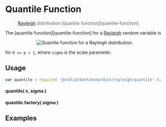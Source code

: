 Quantile Function
===
> [Rayleigh][rayleigh] distribution [quantile function][quantile-function].

<!-- <intro> -->

The [quantile function][quantile-function] for a [Rayleigh][rayleigh] random variable is

<!-- <equation class="equation" label="eq:" align="center" raw="" alt=""> -->
<div class="equation" align="center" data-raw-text="Q(p;\sigma)=\sigma \sqrt{-\ln[(1 - p)^2]}" data-equation="eq:quantile_function">
	<img src="https://cdn.rawgit.com/distributions-io/rayleigh-quantile/a63a5181636574d1316c449653406791298763e3/docs/img/eqn.svg" alt="Quantile function for a Rayleigh distribution.">
	<br>
</div>

for `0 <= p < 1`, where `sigma` is the scale parameter.

<!-- </intro> -->

<!-- <usage> -->

## Usage
``` javascript
var quantile = require( '@stdlib/math/base/dist/rayleigh/quantile' );
```

#### quantile( x, sigma )
#### quantile.factory( sigma )
<!-- </usage> -->

<!-- <examples> -->
## Examples

``` javascript
```
<!-- </examples> -->


<!-- <links> -->

[rayleigh]: https://en.wikipedia.org/wiki/Rayleigh_distribution

<!-- </links> -->